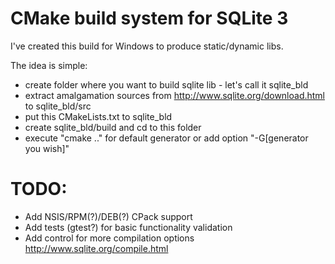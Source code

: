 CMake build system for SQLite 3
================================

I've created this build for Windows to produce static/dynamic libs.

The idea is simple:
- create folder where you want to build sqlite lib - let's call it sqlite_bld
- extract amalgamation sources from http://www.sqlite.org/download.html to sqlite_bld/src
- put this CMakeLists.txt to sqlite_bld
- create sqlite_bld/build and cd to this folder
- execute "cmake .." for default generator or add option "-G[generator you wish]"


TODO:
======
- Add NSIS/RPM(?)/DEB(?) CPack support
- Add tests (gtest?) for basic functionality validation
- Add control for more compilation options http://www.sqlite.org/compile.html

